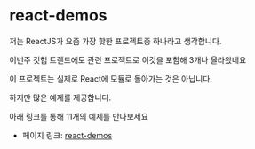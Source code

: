 # react-demos

저는 ReactJS가 요즘 가장 핫한 프로젝트중 하나라고 생각합니다.

이번주 깃헙 트렌드에도 관련 프로젝트로 이것을 포함해 3개나 올라왔네요

이 프로젝트는 실제로 React에 모듈로 돌아가는 것은 아닙니다.

하지만 많은 예제를 제공합니다.

아래 링크를 통해 11개의 예제를 만나보세요

 - 페이지 링크: [react-demos](https://github.com/ruanyf/react-demos)
